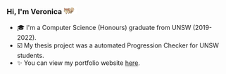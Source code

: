 ### Hi, I'm Veronica <img src='./gif.gif' width='30'>

- 🎓 I'm a Computer Science (Honours) graduate from UNSW (2019-2022).
- ☑️ My thesis project was a automated Progression Checker for UNSW students.
- ✨ You can view my portfolio website [here](https://vwondo.github.io/).

<!--
**vwondo/vwondo** is a ✨ _special_ ✨ repository because its `README.md` (this file) appears on your GitHub profile.

Here are some ideas to get you started:

- 🔭 I’m currently working on ...
- 🌱 I’m currently learning ...
- 👯 I’m looking to collaborate on ...
- 🤔 I’m looking for help with ...
- 💬 Ask me about ...
- 📫 How to reach me: ...
- 😄 Pronouns: ...
- ⚡ Fun fact: ...
-->
